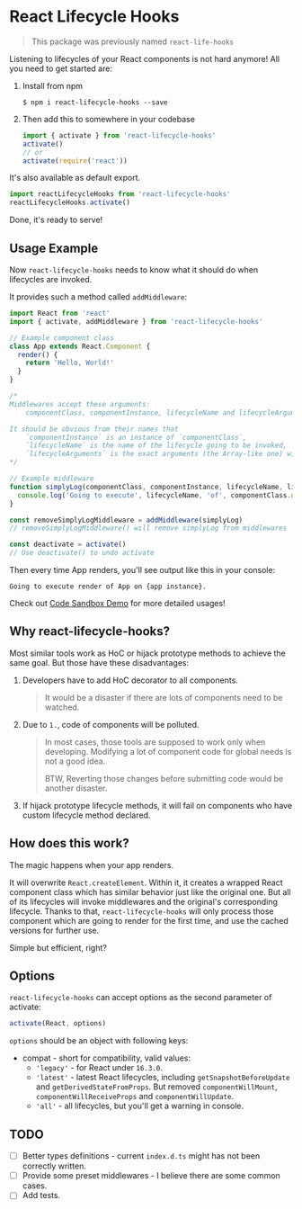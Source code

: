 # React Lifecycle Hooks

> This package was previously named `react-life-hooks`

Listening to lifecycles of your React components is not hard anymore! All you need to get started are:
1. Install from npm
    ```
    $ npm i react-lifecycle-hooks --save
    ```
1. Then add this to somewhere in your codebase
    ```jsx
    import { activate } from 'react-lifecycle-hooks'
    activate()
    // or
    activate(require('react'))
    ```

It's also available as default export.

```jsx
import reactLifecycleHooks from 'react-lifecycle-hooks'
reactLifecycleHooks.activate()
```

Done, it's ready to serve!

## Usage Example
Now `react-lifecycle-hooks` needs to know what it should do when lifecycles are invoked.

It provides such a method called `addMiddleware`:

```jsx
import React from 'react'
import { activate, addMiddleware } from 'react-lifecycle-hooks'

// Example component class
class App extends React.Component {
  render() {
    return 'Hello, World!'
  }
}

/*
Middlewares accept these arguments:
    componentClass, componentInstance, lifecycleName and lifecycleArguments.

It should be obvious from their names that
    `componentInstance` is an instance of `componentClass`,
    `lifecycleName` is the name of the lifecycle going to be invoked,
    `lifecycleArguments` is the exact arguments (the Array-like one) will be passed to the lifecycle.
*/

// Example middleware
function simplyLog(componentClass, componentInstance, lifecycleName, lifecycleArguments) {
  console.log('Going to execute', lifecycleName, 'of', componentClass.name, 'on', componentInstance)
}

const removeSimplyLogMiddleware = addMiddleware(simplyLog)
// removeSimplyLogMiddleware() will remove simplyLog from middlewares

const deactivate = activate()
// Use deactivate() to undo activate
```

Then every time App renders, you'll see output like this in your console:
```
Going to execute render of App on {app instance}.
```

Check out [Code Sandbox Demo](https://codesandbox.io/s/vnw3w00qxl) for more detailed usages!

## Why react-lifecycle-hooks?
Most similar tools work as HoC or hijack prototype methods to achieve the same goal. But those have these disadvantages:
1. Developers have to add HoC decorator to all components.
    > It would be a disaster if there are lots of components need to be watched.
1. Due to `1.`, code of components will be polluted.
    > In most cases, those tools are supposed to work only when developing. Modifying a lot of component code for global needs is not a good idea.
    >
    > BTW, Reverting those changes before submitting code would be another disaster.
1. If hijack prototype lifecycle methods, it will fail on components who have custom lifecycle method declared.

## How does this work?
The magic happens when your app renders.

It will overwrite `React.createElement`. Within it, it creates a wrapped React component class which has similar behavior just like the original one.
But all of its lifecycles will invoke middlewares and the original's corresponding lifecycle.
Thanks to that, `react-lifecycle-hooks` will only process those component which are going to render for the first time, and use the cached versions for further use.

Simple but efficient, right?

## Options
`react-lifecycle-hooks` can accept options as the second parameter of activate:
```js
activate(React, options)
```

`options` should be an object with following keys:

* compat - short for compatibility, valid values:
    * `'legacy'` - for React under `16.3.0`.
    * `'latest'` - latest React lifecycles, including `getSnapshotBeforeUpdate` and `getDerivedStateFromProps`. But removed `componentWillMount`, `componentWillReceiveProps` and `componentWillUpdate`.
    * `'all'` - all lifecycles, but you'll get a warning in console.

## TODO
- [ ] Better types definitions - current `index.d.ts` might has not been correctly written.
- [ ] Provide some preset middlewares - I believe there are some common cases.
- [ ] Add tests.
